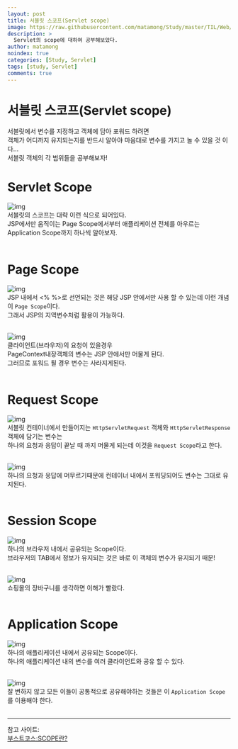 ```yaml
---
layout: post
title: 서블릿 스코프(Servlet scope)
image: https://raw.githubusercontent.com/matamong/Study/master/TIL/Web/Servlet/img/Servlet/ServletScope/%EC%8A%AC%EB%9D%BC%EC%9D%B4%EB%93%9C1.PNG
description: >
  Servlet의 scope에 대하여 공부해보았다.
author: matamong
noindex: true
categories: [Study, Servlet]
tags: [study, Servlet]
comments: true
---
```


# 서블릿 스코프(Servlet scope)
서블릿에서 변수를 지정하고 객체에 담아 포워드 하려면<br>객체가 어디까지 유지되는지를 반드시 알아야 마음대로 변수를 가지고 놀 수 있을 것 이다...<br>
서블릿 객체의 각 범위들을 공부해보자!<br>

# Servlet Scope

![img](https://raw.githubusercontent.com/matamong/Study/master/TIL/Web/Servlet/img/Servlet/ServletScope/%EC%8A%AC%EB%9D%BC%EC%9D%B4%EB%93%9C1.PNG) <br>
서블릿의 스코프는 대략 이런 식으로 되어있다.<br>
JSP에서만 움직이는 Page Scope에서부터 애플리케이션 전체를 아우르는 Application Scope까지 하나씩 알아보자.
<br><br>


# Page Scope
![img](https://raw.githubusercontent.com/matamong/Study/master/TIL/Web/Servlet/img/Servlet/ServletScope/%EC%8A%AC%EB%9D%BC%EC%9D%B4%EB%93%9C2.PNG) <br>
JSP 내에서  <% %>로 선언되는 것은 해당 JSP 안에서만 사용 할 수 있는데 이런 개념이 `Page Scope`이다. <br>그래서 JSP의 지역변수처럼 활용이 가능하다. <br> <br>

![img](https://raw.githubusercontent.com/matamong/Study/master/TIL/Web/Servlet/img/Servlet/ServletScope/%EC%8A%AC%EB%9D%BC%EC%9D%B4%EB%93%9C3.PNG) <br>
클라이언트(브라우저)의 요청이 있을경우 <br>
PageContext내장객체의 변수는 JSP 안에서만 머물게 된다. <br>
그러므로 포워드 될 경우 변수는 사라지게된다. <br><br>

# Request Scope
![img](https://raw.githubusercontent.com/matamong/Study/master/TIL/Web/Servlet/img/Servlet/ServletScope/%EC%8A%AC%EB%9D%BC%EC%9D%B4%EB%93%9C4.PNG) <br>
서블릿 컨테이너에서 만들어지는 `HttpServletRequest` 객체와 `HttpServletResponse`객체에 담기는 변수는 <br>
하나의 요청과 응답이 끝날 때 까지 머물게 되는데 이것을 
`Request Scope`라고 한다. <br><br>

![img](https://raw.githubusercontent.com/matamong/Study/master/TIL/Web/Servlet/img/Servlet/ServletScope/%EC%8A%AC%EB%9D%BC%EC%9D%B4%EB%93%9C5.PNG) <br>
하나의 요청과 응답에 머무르기때문에 컨테이너 내에서 포워딩되어도 변수는 그대로 유지된다. <br><br>

# Session Scope
![img](https://raw.githubusercontent.com/matamong/Study/master/TIL/Web/Servlet/img/Servlet/ServletScope/%EC%8A%AC%EB%9D%BC%EC%9D%B4%EB%93%9C6.PNG) <br>
하나의 브라우저 내에서 공유되는 Scope이다. <br>
브라우저의 TAB에서 정보가 유지되는 것은 바로 이 객체의 변수가 유지되기 때문! <br><br>

![img](https://raw.githubusercontent.com/matamong/Study/master/TIL/Web/Servlet/img/Servlet/ServletScope/%EC%8A%AC%EB%9D%BC%EC%9D%B4%EB%93%9C7.PNG) <br>
쇼핑몰의 장바구니를 생각하면 이해가 빨랐다. <br><br>

# Application Scope
![img](https://raw.githubusercontent.com/matamong/Study/master/TIL/Web/Servlet/img/Servlet/ServletScope/%EC%8A%AC%EB%9D%BC%EC%9D%B4%EB%93%9C8.PNG) <br>
하나의 애플리케이션 내에서 공유되는 Scope이다.<br>
하나의 애플리케이션 내의 변수를 여러 클라이언트와 공유 할 수 있다.<br><br>

![img](https://raw.githubusercontent.com/matamong/Study/master/TIL/Web/Servlet/img/Servlet/ServletScope/%EC%8A%AC%EB%9D%BC%EC%9D%B4%EB%93%9C9.PNG) <br>
잘 변하지 않고 모든 이들이 공통적으로 공유해야하는 것들은 이 `Application Scope`를 이용해야 한다.
<br><br>

* *  *
참고 사이트: <br>
[부스트코스:SCOPE란?](https://www.edwith.org/boostcourse-web/lecture/16708/)

 




